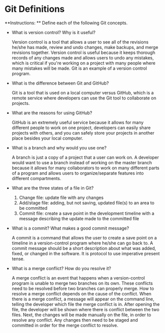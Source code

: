 # Git Definitions

**Instructions: ** Define each of the following Git concepts.

* What is version control?  Why is it useful?

  Version control is a tool that allows a user to see all of the revisions he/she has made, review and undo changes, make backups, and merge revisions together.  Version control is useful because it keeps thorough records of any changes made and allows users to undo any mistakes, which is critical if you're working on a project with many people where many mistakes will be made.  Git is an example of a version control program.  


* What is the difference between Git and GitHub?  

  Git is a tool that is used on a local computer versus GitHub, which is a remote service where developers can use the Git tool to collaborate on projects.  


* What are the reasons for using GitHub?

  GitHub is an extremely useful service because it allows for many different people to work on one project, developers can easily share projects with others, and you can safely store your projects in another place besides your local computer.

* What is a branch and why would you use one?

  A branch is just a copy of a project that a user can work on.  A developer would want to use a branch instead of working on the master branch because it allows for many collaborators to work on many different parts of a program and allows users to organize/separate features into different compartments.
  
* What are the three states of a file in Git?

  1. Change file: update file with any changes 
  2. Add/stage file: adding, but not saving, updated file(s) to an area to be 
     committed
  3. Commit file: create a save point in the development timeline with a message 
     describing the update made to the committed file


* What is a commit? What makes a good commit message?

  A commit is a command that allows the user to create a save point on a timeline in a version-control program where he/she can go back to.  A commit message should be a short description about what was added, fixed, or changed in the software.  It is protocol to use imperative present tense.


* What is a merge conflict?  How do you resolve it?

  A merge conflict is an event that happens when a version-control program is unable to merge two branches on its own.  These conflicts need to be resolved before two branches can properly merge.  How to resolve a merge conflict depends on the cause of the conflict.  When there is a merge conflict, a message will appear on the command line, telling the developer which file the merge conflict is in.  After opening the file, the developer will be shown where there is conflict between the two files.  Next, the changes will be made manually on the file, in order to resolve any conflict.  Any changes then need to be staged and committed in order for the merge conflict to resolve.  
